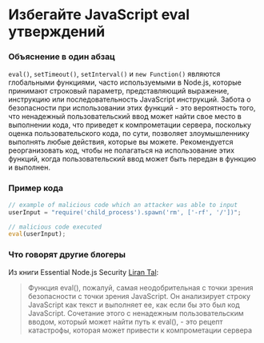 # Избегайте JavaScript eval утверждений

### Объяснение в один абзац

`eval()`, `setTimeout()`, `setInterval()` и `new Function()` являются глобальными функциями, часто используемыми в Node.js, которые принимают строковый параметр, представляющий выражение, инструкцию или последовательность JavaScript инструкций. Забота о безопасности при использовании этих функций - это вероятность того, что ненадежный пользовательский ввод может найти свое место в выполнении кода, что приведет к компрометации сервера, поскольку оценка пользовательского кода, по сути, позволяет злоумышленнику выполнять любые действия, которые вы можете. Рекомендуется реорганизовать код, чтобы не полагаться на использование этих функций, когда пользовательский ввод может быть передан в функцию и выполнен.

### Пример кода

```javascript
// example of malicious code which an attacker was able to input
userInput = "require('child_process').spawn('rm', ['-rf', '/'])";

// malicious code executed
eval(userInput);
```

### Что говорят другие блогеры

Из книги Essential Node.js Security [Liran Tal](https://leanpub.com/nodejssecurity):
> Функция eval(), пожалуй, самая неодобрительная с точки зрения безопасности с точки зрения JavaScript. Он анализирует строку JavaScript как текст и выполняет ее, как если бы это был код JavaScript.
Сочетание этого с ненадежным пользовательским вводом, который может найти путь к eval(), - это рецепт катастрофы, которая может привести к компрометации сервера
